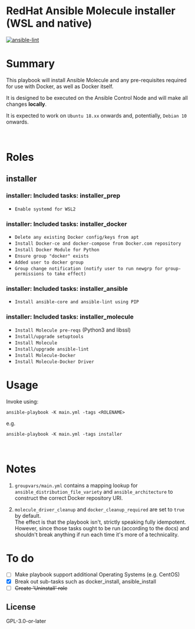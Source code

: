 # RedHat Ansible Molecule installer (WSL and native)

[![ansible-lint](https://github.com/luisj1983/molecule-installer/actions/workflows/ansible-lint.yml/badge.svg)](https://github.com/luisj1983/molecule-installer/actions/workflows/ansible-lint.yml)

# Summary

This playbook will install Ansible Molecule and any pre-requisites required for use with Docker, as well as Docker itself.

It is designed to be executed on the Ansible Control Node and will make all changes **locally**.

It is expected to work on `Ubuntu 18.xx` onwards and, potentially, `Debian 10` onwards.

<br />

# Roles
## installer


### installer: Included tasks: installer_prep
- `Enable systemd for WSL2`

### installer: Included tasks: installer_docker
- `Delete any existing Docker config/keys from apt`
- `Install Docker-ce and docker-compose from Docker.com repository`
- `Install Docker Module for Python`
- `Ensure group "docker" exists`
- `Added user to docker group`
- `Group change notification (notify user to run newgrp for group-permissions to take effect)`

### installer: Included tasks: installer_ansible
- `Install ansible-core and ansible-lint using PIP`

### installer: Included tasks: installer_molecule
- `Install Molecule pre-reqs` (Python3 and libssl)
- `Install/upgrade setuptools`
- `Install Molecule`
- `Install/upgrade ansible-lint`
- `Install Molecule-Docker`
- `Install Molecule-Docker Driver`

# Usage

Invoke using:
```
ansible-playbook -K main.yml -tags <ROLENAME>
```
e.g.
```
ansible-playbook -K main.yml -tags installer
```
<br />


# Notes

1. `groupvars/main.yml` contains a mapping lookup for `ansible_distribution_file_variety` and `ansible_architecture` to construct the correct Docker repository URI.

2. `molecule_driver_cleanup` and `docker_cleanup_required` are set to `true` by default.<br />
The effect is that the playbook isn't, strictly speaking fully idempotent.<br />
However, since those tasks ought to be run (according to the docs) and shouldn't break anything if run each time it's more of a technicality.

# To do

- [ ] Make playbook support additional Operating Systems (e.g. CentOS)
- [x] Break out sub-tasks such as docker_install, ansible_install
- [ ] ~~Create 'Uninstall' role~~

## License
GPL-3.0-or-later

